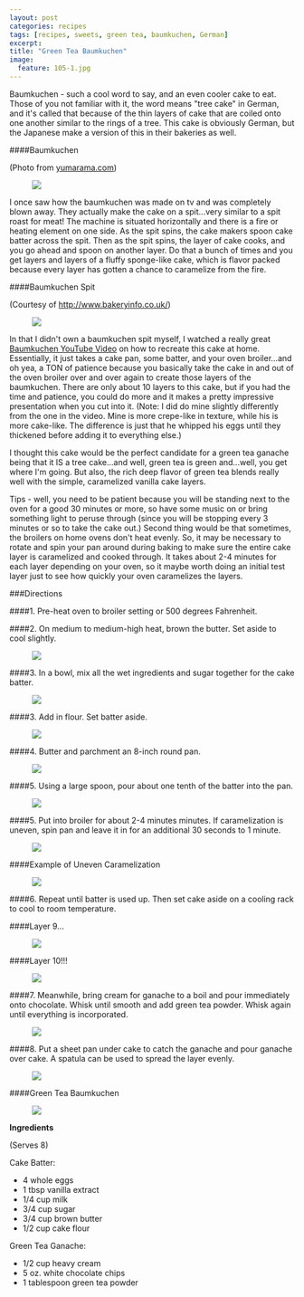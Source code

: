 ```yaml
---
layout: post
categories: recipes
tags: [recipes, sweets, green tea, baumkuchen, German]
excerpt: 
title: "Green Tea Baumkuchen"
image:
  feature: 105-1.jpg
---
```


Baumkuchen - such a cool word to say, and an even cooler cake to eat.  Those of you not familiar with it, the word means "tree cake" in German, and it's called that because of the thin layers of cake that are coiled onto one another similar to the rings of a tree.  This cake is obviously German, but the Japanese make a version of this in their bakeries as well. 

####Baumkuchen 

(Photo from [yumarama.com](www.yumarama.com))

<figure> <img src='/images/105-1a.jpg'> </figure>

I once saw how the baumkuchen was made on tv and was completely blown away.  They actually make the cake on a spit...very similar to a spit roast for meat!  The machine is situated horizontally and there is a fire or heating element on one side.  As the spit spins, the cake makers spoon cake batter across the spit.  Then as the spit spins, the layer of cake cooks, and you go ahead and spoon on another layer.  Do that a bunch of times and you get layers and layers of a fluffy sponge-like cake, which is flavor packed because every layer has gotten a chance to caramelize from the fire.

####Baumkuchen Spit 

(Courtesy of http://www.bakeryinfo.co.uk/)

<figure> <img src='/images/105-2.jpg'> </figure>

In that I didn't own a baumkuchen spit myself, I watched a really great [Baumkuchen YouTube Video](https://www.youtube.com/watch?v=3IOlA4hlvQk) on how to recreate this cake at home.  Essentially, it just takes a cake pan, some batter, and your oven broiler...and oh yea, a TON of patience because you basically take the cake in and out of the oven broiler over and over again to create those layers of the baumkuchen.  There are only about 10 layers to this cake, but if you had the time and patience, you could do more and it makes a pretty impressive presentation when you cut into it.  (Note: I did do mine slightly differently from the one in the video.  Mine is more crepe-like in texture, while his is more cake-like.  The difference is just that he whipped his eggs until they thickened before adding it to everything else.)
 
I thought this cake would be the perfect candidate for a green tea ganache being that it IS a tree cake...and well, green tea is green and...well, you get where I'm going.  But also, the rich deep flavor of green tea blends really well with the simple, caramelized vanilla cake layers.

Tips - well, you need to be patient because you will be standing next to the oven for a good 30 minutes or more, so have some music on or bring something light to peruse through (since you will be stopping every 3 minutes or so to take the cake out.)  Second thing would be that sometimes, the broilers on home ovens don't heat evenly.  So, it may be necessary to rotate and spin your pan around during baking to make sure the entire cake layer is caramelized and cooked through.  It takes about 2-4 minutes for each layer depending on your oven, so it maybe worth doing an initial test layer just to see how quickly your oven caramelizes the layers.  


###Directions

####1. Pre-heat oven to broiler setting or 500 degrees Fahrenheit.

####2. On medium to medium-high heat, brown the butter.  Set aside to cool slightly.

<figure> <img src='/images/105-4.jpg'> </figure>

####3. In a bowl, mix all the wet ingredients and sugar together for the cake batter.
<figure> <img src='/images/105-3.jpg'> </figure>

####3. Add in flour.  Set batter aside.
<figure> <img src='/images/105-6.jpg'> </figure>

####4. Butter and parchment an 8-inch round pan.
<figure> <img src='/images/105-7.jpg'> </figure>

####5. Using a large spoon, pour about one tenth of the batter into the pan.  
<figure> <img src='/images/105-8.jpg'> </figure>

####5. Put into broiler for about 2-4 minutes minutes.  If caramelization is uneven, spin pan and leave it in for an additional 30 seconds to 1 minute. 
<figure> <img src='/images/105-9.jpg'> </figure>

####Example of Uneven Caramelization  
<figure> <img src='/images/105-10.jpg'> </figure>

####6. Repeat until batter is used up. Then set cake aside on a cooling rack to cool to room temperature.

####Layer 9...
<figure> <img src='/images/105-11.jpg'> </figure>

####Layer 10!!!
<figure> <img src='/images/105-12.jpg'> </figure>

####7. Meanwhile, bring cream for ganache to a boil and pour immediately onto chocolate.  Whisk until smooth and add green tea powder.  Whisk again until everything is incorporated.
<figure> <img src='/images/105-13.jpg'> </figure>

####8. Put a sheet pan under cake to catch the ganache and pour ganache over cake.  A spatula can be used to spread the layer evenly.
<figure> <img src='/images/105-14.jpg'> </figure>

####Green Tea Baumkuchen
<figure> <img src='/images/105-15.jpg'> </figure>

<section class='recipe'>
<p><strong>Ingredients</strong></p>

<p>(Serves 8)</p>

<p>Cake Batter:</p>

<ul><li>4 whole eggs</li><li>1 tbsp vanilla extract</li><li>1/4 cup milk</li><li>3/4 cup sugar</li><li>3/4 cup brown butter</li><li>1/2 cup cake flour</li></ul>

<p>Green Tea Ganache:</p>

<ul><li>1/2 cup heavy cream</li><li>5 oz. white chocolate chips</li><li>1 tablespoon green tea powder</li></ul></section>